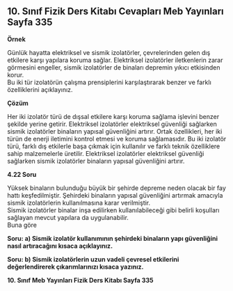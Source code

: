 ## 10. Sınıf Fizik Ders Kitabı Cevapları Meb Yayınları Sayfa 335

**Örnek**

Günlük hayatta elektriksel ve sismik izolatörler, çevrelerinden gelen dış etkilere karşı yapılara koruma sağlar. Elektriksel izolatörler iletkenlerin zarar görmesini engeller, sismik izolatörler de binaları depremin yıkıcı etkisinden korur.  
 Bu iki tür izolatörün çalışma prensiplerini karşılaştırarak benzer ve farklı özelliklerini açıklayınız.

**Çözüm**

Her iki izolatör türü de dışsal etkilere karşı koruma sağlama işlevini benzer şekilde yerine getirir. Elektriksel izolatörler elektriksel güvenliği sağlarken sismik izolatörler binaların yapısal güvenliğini artırır. Ortak özellikleri, her iki türün de enerji iletimini kontrol etmesi ve koruma sağlamasıdır. Bu iki izolatör türü, farklı dış etkilerle başa çıkmak için kullanılır ve farklı teknik özelliklere sahip malzemelerle üretilir. Elektriksel izolatörler elektriksel güvenliği sağlarken sismik izolatörler binaların yapısal güvenliğini artırır.

**4.22 Soru**

Yüksek binaların bulunduğu büyük bir şehirde depreme neden olacak bir fay hattı keşfedilmiştir. Şehirdeki binaların yapısal güvenliğini artırmak amacıyla sismik izolatörlerin kullanılmasına karar verilmiştir.  
 Sismik izolatörler binalar inşa edilirken kullanılabileceği gibi belirli koşulları sağlayan mevcut yapılara da uygulanabilir.  
 Buna göre

**Soru: a) Sismik izolatör kullanımının şehirdeki binaların yapı güvenliğini nasıl artıracağını kısaca açıklayınız.**

**Soru: b) Sismik izolatörlerin uzun vadeli çevresel etkilerini değerlendirerek çıkarımlarınızı kısaca yazınız.**

**10. Sınıf Meb Yayınları Fizik Ders Kitabı Sayfa 335**